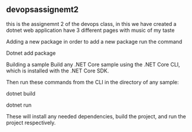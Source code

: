 ## devopsassignemt2

this is the assignemnt 2 of the devops class, in this we have created a dotnet web application have 3 different pages with music of my taste


Adding a new package
in order to add  a new package run the command

Dotnet add package 


Building a sample
Build any .NET Core sample using the .NET Core CLI, which is installed with the .NET Core SDK.

Then run these commands from the CLI in the directory of any sample:

dotnet build

dotnet run

These will install any needed dependencies, build the project, and run the project respectively.
